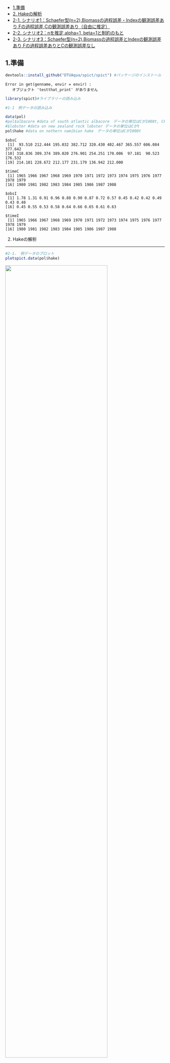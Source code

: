 -   [1.準備](#1.準備)
-   [2. Hakeの解析](#2.Hakeの解析)
-   [2-1.
    シナリオ1：Schaefer型(n=2),Biomassの過程誤差・Indexの観測誤差あり,Fの過程誤差,Cの観測誤差あり（自由に推定）](#シナリオ1schaefer型n2biomassの過程誤差indexの観測誤差ありfの過程誤差cの観測誤差あり自由に推定)
-   [2-2. シナリオ2：nを推定,alpha=1,
    beta=1と制約のもと](#シナリオ2nを推定alpha1-beta1と制約のもと)
-   [2-3.
    シナリオ3：Schaefer型(n=2),Biomassの過程誤差とIndexの観測誤差あり,Fの過程誤差ありとCの観測誤差なし](#シナリオ3schaefer型n2biomassの過程誤差とindexの観測誤差ありfの過程誤差ありとcの観測誤差なし)

1.準備
-------

``` r
devtools::install_github("DTUAqua/spict/spict") #パッケージのインストール
```

    Error in get(genname, envir = envir) : 
       オブジェクト 'testthat_print' がありません 

``` r
library(spict)#ライブラリーの読み込み  

#1-1　例データの読み込み  

data(pol)
#pol$albacore #data of south atlantic albacore　データの単位はCが1000t, CPUEはkg/100hooks  
#$lobster #data on new zealand rock lobster データの単位はCがt  
pol$hake #data on nothern namibian hake　データの単位はCが1000t  
```

    $obsC
     [1]  93.510 212.444 195.032 382.712 320.430 402.467 365.557 606.084 377.642
    [10] 318.836 309.374 389.020 276.901 254.251 170.006  97.181  90.523 176.532
    [19] 214.181 228.672 212.177 231.179 136.942 212.000

    $timeC
     [1] 1965 1966 1967 1968 1969 1970 1971 1972 1973 1974 1975 1976 1977 1978 1979
    [16] 1980 1981 1982 1983 1984 1985 1986 1987 1988

    $obsI
     [1] 1.78 1.31 0.91 0.96 0.88 0.90 0.87 0.72 0.57 0.45 0.42 0.42 0.49 0.43 0.40
    [16] 0.45 0.55 0.53 0.58 0.64 0.66 0.65 0.61 0.63

    $timeI
     [1] 1965 1966 1967 1968 1969 1970 1971 1972 1973 1974 1975 1976 1977 1978 1979
    [16] 1980 1981 1982 1983 1984 1985 1986 1987 1988

2. Hakeの解析
-------------

``` r
#2-1.　例データのプロット  
plotspict.data(pol$hake)
```

<img src="SPiCT_hake_files/figure-markdown_github/plot_C_I-1.png" width="80%" />

``` r
# 2-2.　time intervalの指定/確認  
inp<-check.inp(pol$hake)
inp$dtc
```

     [1] 1 1 1 1 1 1 1 1 1 1 1 1 1 1 1 1 1 1 1 1 1 1 1 1

2-1. シナリオ1：Schaefer型(n=2),Biomassの過程誤差・Indexの観測誤差あり,Fの過程誤差,Cの観測誤差あり（自由に推定）
----------------------------------------------------------------------------------------------------------------

``` r
# 2-3.　model fit  
# Base Case 
 inp <- pol$hake
 inp$priors$logn<-c(log(2),1e-3) #shape parameter=2 Schaefer型にshape parameterを固定
 #inp$priors$logbeta<-c(log(1),0.001^2) #betaに関するパラメータをfix. beta=1に固定
 
 #inp$priors$logalpha<-c(1,1,0) #alphaに関するpriorをなくす場合の設定
 #inp$priors$logbeta<-c(1,1,0)#betaに関するpriorをなくす場合の設定
 
 ##inp$phases$logsdc<- -1 
 #inp$phases$logsdf<- -1
 #inp$ini$logsdc<-log(0.00001)#漁獲係数に関する過程誤差をほぼなしと仮定したいのだが設定はこれでよいのか？
 #inp$priors$logsdf<-c(log(0.0000001),1e-3) 
 #inp$priors$logsdc<-log(0.0000001)#ここも同様に漁獲量に関する観察誤差をなしと仮定したいのだが設定はこれでよいのか？
 # inp$priors$logsdf<-log(0.0000001)
 
 res_hake2<-fit.spict(inp)

# summary of result
summary(res_hake2)
```

    Convergence: 0  MSG: both X-convergence and relative convergence (5)
    Objective function at optimum: -2.8079635
    Euler time step (years):  1/16 or 0.0625
    Nobs C: 24,  Nobs I1: 24

    Priors
         logn  ~  dnorm[log(2), 0.001^2] (fixed)
     logalpha  ~  dnorm[log(1), 2^2]
      logbeta  ~  dnorm[log(1), 2^2]

    Model parameter estimates w 95% CI 
                estimate        cilow        ciupp    log.est  
     alpha     0.6057577    0.0777672    4.7184727 -0.5012753  
     beta      0.4787822    0.1907514    1.2017341 -0.7365094  
     r         0.4643762    0.3096574    0.6963995 -0.7670603  
     rc        0.4643755    0.3096563    0.6963999 -0.7670618  
     rold      0.4643748    0.3096522    0.6964069 -0.7670634  
     m       279.5169464  224.3535080  348.2438231  5.6330629  
     K      2407.6790324 1601.0116610 3620.7845730  7.7864185  
     q         0.0003888    0.0002318    0.0006522 -7.8524600  
     n         2.0000031    1.9960870    2.0039269  0.6931487  
     sdb       0.0774072    0.0334233    0.1792723 -2.5586751  
     sdf       0.3987663    0.2541566    0.6256557 -0.9193799  
     sdi       0.0468900    0.0125740    0.1748591 -3.0599504  
     sdc       0.1909222    0.0997700    0.3653530 -1.6558893  
     
    Deterministic reference points (Drp)
               estimate       cilow        ciupp   log.est  
     Bmsyd 1203.8402386 800.5052404 1810.3957938  7.093272  
     Fmsyd    0.2321877   0.1548281    0.3481999 -1.460209  
     MSYd   279.5169464 224.3535080  348.2438231  5.633063  
    Stochastic reference points (Srp)
               estimate      cilow        ciupp   log.est rel.diff.Drp  
     Bmsys 1193.8994590 793.482204 1796.3804496  7.084980 -0.008326312  
     Fmsys    0.2307156   0.153918    0.3458314 -1.466570 -0.006380764  
     MSYs   275.4366060 221.838588  341.9843443  5.618358 -0.014814082  

    States w 95% CI (inp$msytype: s)
                        estimate        cilow        ciupp    log.est  
     B_1988.94      1678.5857253 1001.8110774 2812.5562801  7.4257069  
     F_1988.94         0.1249674    0.0579310    0.2695763 -2.0797027  
     B_1988.94/Bmsy    1.4059691    1.1449356    1.7265155  0.3407268  
     F_1988.94/Fmsy    0.5416511    0.2804645    1.0460712 -0.6131333  

    Predictions w 95% CI (inp$msytype: s)
                      prediction        cilow        ciupp    log.est  
     B_1990.00      1697.9521532 1007.3274155 2862.0699390  7.4371782  
     F_1990.00         0.1249675    0.0410367    0.3805588 -2.0797013  
     B_1990.00/Bmsy    1.4221902    1.1217736    1.8030599  0.3521981  
     F_1990.00/Fmsy    0.5416518    0.1913925    1.5329058 -0.6131318  
     Catch_1989.00   211.0506958  104.3218557  426.9708962  5.3520984  
     E(B_inf)       1724.3530870           NA           NA  7.4526072  

``` r
# 2-4.　plot results
plot(res_hake2) #全体的な結果のプロット
```

<img src="SPiCT_hake_files/figure-markdown_github/hake_fit2-1.png" width="80%" />

``` r
plotspict.priors(res_hake2)#shape parameter(n)とalpha,betaの事前分布と事後分布
```

<img src="SPiCT_hake_files/figure-markdown_github/hake_fit2-2.png" width="80%" />

2-2. シナリオ2：nを推定,alpha=1, beta=1と制約のもと
---------------------------------------------------

``` r
# 2-3.　model fit  
# Base Case 
 inp <- pol$hake
 #inp$priors$logn<-c(log(2),1e-3) #shape parameter=2 Schaefer型にshape parameterを固定
 inp$priors$logbeta<-c(log(1),0.001^2) #betaに関するパラメータをfix. beta=1に固定
 inp$priors$logalpha<-c(log(1),0.001^2) #betaに関するパラメータをfix. beta=1に固定
 #inp$priors$logalpha<-c(1,1,0) #alphaに関するpriorをなくす場合の設定
 #inp$priors$logbeta<-c(1,1,0)#betaに関するpriorをなくす場合の設定
 
 ##inp$phases$logsdc<- -1 
 #inp$phases$logsdf<- -1
 #inp$ini$logsdc<-log(0.00001)#漁獲係数に関する過程誤差をほぼなしと仮定したいのだが設定はこれでよいのか？
 #inp$priors$logsdf<-c(log(0.0000001),1e-3) 
 #inp$priors$logsdc<-log(0.0000001)#ここも同様に漁獲量に関する観察誤差をなしと仮定したいのだが設定はこれでよいのか？
 # inp$priors$logsdf<-log(0.0000001)
 
 res_hake3<-fit.spict(inp)

# summary of result
summary(res_hake3)
```

    Convergence: 0  MSG: relative convergence (4)
    Objective function at optimum: -23.0742227
    Euler time step (years):  1/16 or 0.0625
    Nobs C: 24,  Nobs I1: 24

    Priors
      logbeta  ~  dnorm[log(1), 0^2] (fixed)
     logalpha  ~  dnorm[log(1), 0^2] (fixed)
         logn  ~  dnorm[log(2), 2^2]

    Model parameter estimates w 95% CI 
                estimate        cilow        ciupp   log.est  
     alpha     1.0000000    0.9999980    1.0000020  0.000000  
     beta      1.0000000    0.9999980    1.0000020  0.000000  
     r         0.5352673    0.3251328    0.8812125 -0.624989  
     rc        0.3887278    0.2286035    0.6610104 -0.944876  
     rold      0.3051792    0.1366284    0.6816615 -1.186856  
     m       262.9569462  215.6692091  320.6130160  5.571990  
     K      2410.4972919 1556.6278156 3732.7466051  7.787588  
     q         0.0004055    0.0002400    0.0006854 -7.810286  
     n         2.7539443    1.4803034    5.1234152  1.013034  
     sdb       0.0576021    0.0410078    0.0809113 -2.854197  
     sdf       0.2894893    0.2161515    0.3877097 -1.239637  
     sdi       0.0576021    0.0410078    0.0809113 -2.854197  
     sdc       0.2894893    0.2161515    0.3877097 -1.239637  
     
    Deterministic reference points (Drp)
               estimate       cilow        ciupp   log.est  
     Bmsyd 1352.9104850 794.8574529 2302.7610470  7.210013  
     Fmsyd    0.1943639   0.1143017    0.3305052 -1.638023  
     MSYd   262.9569462 215.6692091  320.6130160  5.571990  
    Stochastic reference points (Srp)
               estimate       cilow        ciupp   log.est rel.diff.Drp  
     Bmsys 1345.3076080 792.3712070 2284.0968276  7.204378 -0.005651404  
     Fmsys    0.1929259   0.1124838    0.3308955 -1.645449 -0.007453593  
     MSYs   259.5336850 212.4730966  317.0177059  5.558886 -0.013190046  

    States w 95% CI (inp$msytype: s)
                        estimate       cilow        ciupp    log.est  
     B_1988.94      1627.8971261 961.0274422 2757.5165253  7.3950444  
     F_1988.94         0.1246277   0.0561440    0.2766471 -2.0824241  
     B_1988.94/Bmsy    1.2100557   0.8921826    1.6411829  0.1906664  
     F_1988.94/Fmsy    0.6459878   0.3194270    1.3064024 -0.4369747  

    Predictions w 95% CI (inp$msytype: s)
                      prediction       cilow        ciupp    log.est  
     B_1990.00      1667.0749850 976.6070042 2845.7086563  7.4188259  
     F_1990.00         0.1246279   0.0463600    0.3350325 -2.0824226  
     B_1990.00/Bmsy    1.2391775   0.9063412    1.6942417  0.2144479  
     F_1990.00/Fmsy    0.6459887   0.2586169    1.6135888 -0.4369733  
     Catch_1989.00   205.4389275 110.8759029  380.6521693  5.3251488  
     E(B_inf)       1755.7829461          NA           NA  7.4706702  

``` r
# 2-4.　plot results
plot(res_hake3) #全体的な結果のプロット
```

<img src="SPiCT_hake_files/figure-markdown_github/hake_fit3-1.png" width="80%" />

``` r
plotspict.priors(res_hake3)#shape parameter(n)とalpha,betaの事前分布と事後分布
```

<img src="SPiCT_hake_files/figure-markdown_github/hake_fit3-2.png" width="80%" />

2-3. シナリオ3：Schaefer型(n=2),Biomassの過程誤差とIndexの観測誤差あり,Fの過程誤差ありとCの観測誤差なし
-------------------------------------------------------------------------------------------------------

``` r
# 2-3.　model fit  
# Base Case 
 inp <- pol$hake
 inp$priors$logn<-c(log(2),1e-3) #shape parameter=2 Schaefer型にshape parameterを固定
 
 #inp$phases$logsdc<- -1 #logsdcを固定するフェーズの指定
 #inp$phases$logsdf<- -1#logsdfを固定するフェーズの指定
 #inp$ini$logsdc<-log(0.00001)#漁獲係数に関する過程誤差をほぼなしと仮定したいのだが設定はこれでよいのか？
 #inp$priors$logsdf<-c(log(0.001),1e-3) 
 inp$priors$logsdc<-c(log(0.001),1e-3)#ここも同様に漁獲量に関する観察誤差をなしと仮定したいのだが設定はこれでよいのか
 #inp$priors$logsdf<-c(log(0.001),1e-3)
 
 res_hake<-fit.spict(inp)

# summary of result
summary(res_hake)
```

    Convergence: 0  MSG: both X-convergence and relative convergence (5)
    Objective function at optimum: -2.136183
    Euler time step (years):  1/16 or 0.0625
    Nobs C: 24,  Nobs I1: 24

    Priors
         logn  ~  dnorm[log(2), 0.001^2] (fixed)
       logsdc  ~  dnorm[log(0.001), 0.001^2] (fixed)
     logalpha  ~  dnorm[log(1), 2^2]
      logbeta  ~  dnorm[log(1), 2^2]

    Model parameter estimates w 95% CI 
                estimate        cilow        ciupp    log.est  
     alpha     0.5773189    0.0637736    5.2262559 -0.5493605  
     beta      0.0018591    0.0014001    0.0024686 -6.2876706  
     r         0.4470377    0.2959317    0.6753000 -0.8051124  
     rc        0.4470371    0.2959308    0.6753003 -0.8051137  
     rold      0.4470365    0.2959272    0.6753069 -0.8051149  
     m       283.2924564  225.2358282  356.3137200  5.6464798  
     K      2534.8438602 1695.4569294 3789.7945292  7.8378873  
     q         0.0003644    0.0002155    0.0006161 -7.9173243  
     n         2.0000026    1.9960865    2.0039263  0.6931485  
     sdb       0.0846812    0.0373013    0.1922431 -2.4688611  
     sdf       0.5378997    0.4050943    0.7142439 -0.6200831  
     sdi       0.0488881    0.0112692    0.2120870 -3.0182216  
     sdc       0.0010000    0.0009980    0.0010020 -6.9077537  
     
    Deterministic reference points (Drp)
               estimate       cilow        ciupp   log.est  
     Bmsyd 1267.4225543 847.7278909 1894.9004138  7.144741  
     Fmsyd    0.2235186   0.1479654    0.3376501 -1.498261  
     MSYd   283.2924564 225.2358282  356.3137200  5.646480  
    Stochastic reference points (Srp)
               estimate       cilow        ciupp   log.est rel.diff.Drp  
     Bmsys 1254.5382454 840.5387803 1872.4492503  7.134523 -0.010270160  
     Fmsys    0.2217542   0.1467256    0.3351488 -1.506186 -0.007956349  
     MSYs   278.1763942 222.7239468  347.4350531  5.628255 -0.018391432  

    States w 95% CI (inp$msytype: s)
                        estimate        cilow        ciupp    log.est  
     B_1988.94      1783.5440164 1060.7805812 2998.7627176  7.4863577  
     F_1988.94         0.1384343    0.0673195    0.2846735 -1.9773592  
     B_1988.94/Bmsy    1.4216737    1.1386369    1.7750664  0.3518348  
     F_1988.94/Fmsy    0.6242693    0.3397087    1.1471948 -0.4711735  

    Predictions w 95% CI (inp$msytype: s)
                      prediction        cilow       ciupp    log.est  
     B_1990.00      1768.1354194 1034.2901066 3022.655676  7.4776808  
     F_1990.00         0.1384345    0.0375731    0.510049 -1.9773579  
     B_1990.00/Bmsy    1.4093914    1.0833568    1.833546  0.3431580  
     F_1990.00/Fmsy    0.6242701    0.1796680    2.169074 -0.4711722  
     Catch_1989.00   245.7725773  112.8922627  535.060227  5.5044066  
     E(B_inf)       1702.6459870           NA          NA  7.4399388  

``` r
# 2-4.　plot results
plot(res_hake) #全体的な結果のプロット
```

<img src="SPiCT_hake_files/figure-markdown_github/hake_fit1-1.png" width="80%" />

``` r
plotspict.priors(res_hake)#shape parameter(n)とalpha,betaの事前分布と事後分布
```

<img src="SPiCT_hake_files/figure-markdown_github/hake_fit1-2.png" width="80%" />

``` r
# 2-5.　Residuals and diagnostics 残差診断
res<-calc.osa.resid(res_hake)
plotspict.diagnostic(res)
```

<img src="SPiCT_hake_files/figure-markdown_github/albacore_fit3-1.png" width="80%" />

``` r
# 2-6.　Retrospective plots レトロ解析
res<-retro(res_hake,nretroyear=4)
plotspict.retro(res)
```

<img src="SPiCT_hake_files/figure-markdown_github/albacore_retro-1.png" width="80%" />

          FFmsy       BBmsy 
     0.01048623 -0.01355169 

``` r
plotspict.retro.fixed(res)
```

<img src="SPiCT_hake_files/figure-markdown_github/albacore_retro-2.png" width="80%" />

``` r
mohns_rho(res,what=c("FFmsy","BBmsy")) #モーンズローの値
```

          FFmsy       BBmsy 
     0.01048623 -0.01355169
